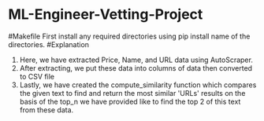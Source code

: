 # ML-Engineer-Vetting-Project

#Makefile
First install any required directories using pip install name of the directories.
#Explanation
1.	Here, we have extracted Price, Name, and URL data using AutoScraper.
2.	After extracting, we put these data into columns of data then converted to CSV file
3.	Lastly, we have created the compute_similarity function which compares the given text to find and return the most similar 'URLs' results on the basis of the top_n we have provided like to find the top 2 of this text from these data.

